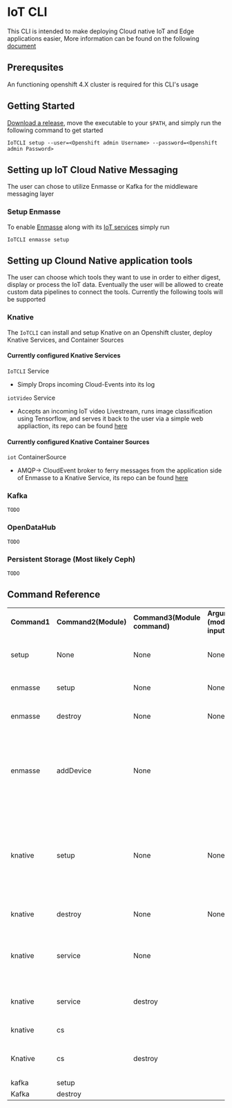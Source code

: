 # IoT CLI 

This CLI is intended to make deploying Cloud native IoT and Edge applications easier, More information can be found on the following [document](https://docs.google.com/document/d/1lS5YWPVCF4OhbVfB3reJDtxAojpp69W_ZBk5gwAvd6M/edit?usp=sharing)

## Prerequsites 

An functioning openshift 4.X cluster is required for this CLI's usage 

## Getting Started 

[Download a release](https://github.com/redhat-iot/iot-dev/releases), move the executable to your `$PATH`, and simply run the following command to get started  

```
IoTCLI setup --user=<Openshift admin Username> --password=<Openshift admin Password>
```
## Setting up IoT Cloud Native Messaging 

The user can chose to utilize Enmasse or Kafka for the middleware messaging layer


### Setup Enmasse 

To enable [Enmasse](enmasse.io) along with its [IoT services](https://enmasse.io/documentation/0.30.2/openshift/#'iot-guide-messaging-iot) simply run 

```
IoTCLI enmasse setup 
```

## Setting up Clound Native application tools

The user can choose which tools they want to use in order to either digest, display or process the IoT data. Eventually the user will be allowed to create custom data pipelines to connect the tools. Currently the following tools will be supported 

### Knative 

The `IoTCLI` can install and setup Knative on an Openshift cluster, deploy Knative Services, and Container Sources 

#### Currently configured Knative Services 
   
`IoTCLI` Service

- Simply Drops incoming Cloud-Events into its log 

`iotVideo` Service 

- Accepts an incoming IoT video Livestream, runs image classification using Tensorflow, and serves it back to the user via a simple web appliaction, its repo can be found [here](https://github.com/astoycos/iotKnativeSource) 

#### Currently configured Knative Container Sources 
    
 `iot` ContainerSource
    
- AMQP-> CloudEvent broker to ferry messages from the application side of Enmasse to a Knative Service, its repo can be found [here](https://github.com/astoycos/iotContainerSource)

### Kafka
    TODO 

### OpenDataHub 
    TODO


### Persistent Storage (Most likely Ceph)
    TODO 
    
## Command Reference 

|          |                  |                          |                                   |                     |                                                                                                                                              |
|----------|------------------|--------------------------|-----------------------------------|---------------------|----------------------------------------------------------------------------------------------------------------------------------------------|
| **Command1** | **Command2(Module)** | **Command3(Module command)** | **Argument (module input)**           | **Flags**               | **Function**                                                                                                                                     |
| setup    | None             | None                     | None                              | None                | Download required files and binaries for all available tools                                                                                 |
| enmasse  | setup            | None                     | None                              | None                | Setup Enmasse Setup IoT services                                                                                                             |
| enmasse  | destroy          | None                     | None                              | None                | Remove Enmasse from openshift cluster                                                                                                        |
| enmasse  | addDevice        | None                     | <Messaging Tenant> <DeviceID>     | None                | Add a Device with specified ID to the Enmasse device registry for a specified messaging TenantSetup default Credentials                      |
| knative  | setup            | None                     | None                              | --status=true/false | Setup Knative serverless on openshift clusterConfigures Knative-Eventing and Knative-ServingSet --status=true to check on Knative deployment |
| knative  | destroy          | None                     | None                              | None                | Remove Knative deployment from openshift cluster                                                                                             |
| knative  | service          | None                     | <Knative service to be deployed>  | --status=true/false | Deploy a knative service Set --status=true to check on Knative service deployment                                                            |
| knative  | service          | destroy                  | <Knative service to be destroyed> | None                | Remove a specified Knative service from the cluster                                                                                          |
| knative  | cs               |                          | <containersource to be deployed>  | None                | Deploy a Knative ContainerSource                                                                                                             |
| Knative  | cs               | destroy                  | <containersource to be destroyed> | None                | Remove a specified containersource from the cluster                                                                                          |
| kafka    | setup            |                          |                                   |                     |                                                                                                                                              |
| Kafka    | destroy          |                          |                                   |                     |                                                                                                                                              |
